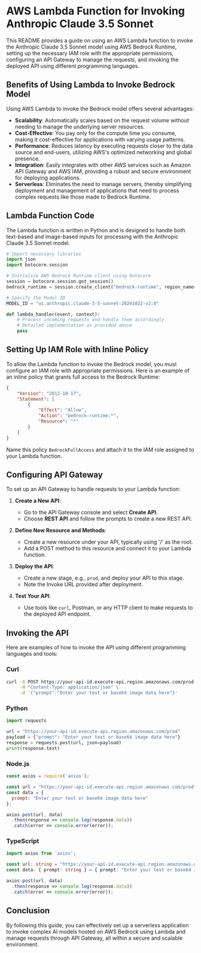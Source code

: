 # AWS Lambda Function for Invoking Anthropic Claude 3.5 Sonnet

This README provides a guide on using an AWS Lambda function to invoke the Anthropic Claude 3.5 Sonnet model using AWS Bedrock Runtime, setting up the necessary IAM role with the appropriate permissions, configuring an API Gateway to manage the requests, and invoking the deployed API using different programming languages.

## Benefits of Using Lambda to Invoke Bedrock Model

Using AWS Lambda to invoke the Bedrock model offers several advantages:

- **Scalability**: Automatically scales based on the request volume without needing to manage the underlying server resources.
- **Cost-Effective**: You pay only for the compute time you consume, making it cost-effective for applications with varying usage patterns.
- **Performance**: Reduces latency by executing requests closer to the data source and end-users, utilizing AWS's optimized networking and global presence.
- **Integration**: Easily integrates with other AWS services such as Amazon API Gateway and AWS IAM, providing a robust and secure environment for deploying applications.
- **Serverless**: Eliminates the need to manage servers, thereby simplifying deployment and management of applications that need to process complex requests like those made to Bedrock Runtime.

## Lambda Function Code

The Lambda function is written in Python and is designed to handle both text-based and image-based inputs for processing with the Anthropic Claude 3.5 Sonnet model.

```python
# Import necessary libraries
import json
import botocore.session

# Initialize AWS Bedrock Runtime client using botocore
session = botocore.session.get_session()
bedrock_runtime = session.create_client("bedrock-runtime", region_name="us-east-1")

# Specify the Model ID
MODEL_ID = "us.anthropic.claude-3-5-sonnet-20241022-v2:0"

def lambda_handler(event, context):
    # Process incoming requests and handle them accordingly
    # Detailed implementation as provided above
    pass
```

## Setting Up IAM Role with Inline Policy

To allow the Lambda function to invoke the Bedrock model, you must configure an IAM role with appropriate permissions. Here is an example of an inline policy that grants full access to the Bedrock Runtime:

```json
{
    "Version": "2012-10-17",
    "Statement": [
        {
            "Effect": "Allow",
            "Action": "bedrock-runtime:*",
            "Resource": "*"
        }
    ]
}
```

Name this policy `BedrockFullAccess` and attach it to the IAM role assigned to your Lambda function.

## Configuring API Gateway

To set up an API Gateway to handle requests to your Lambda function:

1. **Create a New API**:
   - Go to the API Gateway console and select **Create API**.
   - Choose **REST API** and follow the prompts to create a new REST API.

2. **Define New Resource and Methods**:
   - Create a new resource under your API, typically using '/' as the root.
   - Add a POST method to this resource and connect it to your Lambda function.

3. **Deploy the API**:
   - Create a new stage, e.g., `prod`, and deploy your API to this stage.
   - Note the Invoke URL provided after deployment.

4. **Test Your API**:
   - Use tools like `curl`, Postman, or any HTTP client to make requests to the deployed API endpoint.

## Invoking the API

Here are examples of how to invoke the API using different programming languages and tools:

### Curl

```bash
curl -X POST https://your-api-id.execute-api.region.amazonaws.com/prod \
     -H "Content-Type: application/json" \
     -d '{"prompt":"Enter your text or base64 image data here"}'
```

### Python

```python
import requests

url = "https://your-api-id.execute-api.region.amazonaws.com/prod"
payload = {"prompt": "Enter your text or base64 image data here"}
response = requests.post(url, json=payload)
print(response.text)
```

### Node.js

```javascript
const axios = require('axios');

const url = "https://your-api-id.execute-api.region.amazonaws.com/prod";
const data = {
  prompt: "Enter your text or base64 image data here"
};

axios.post(url, data)
  .then(response => console.log(response.data))
  .catch(error => console.error(error));
```

### TypeScript

```typescript
import axios from 'axios';

const url: string = "https://your-api-id.execute-api.region.amazonaws.com/prod";
const data: { prompt: string } = { prompt: "Enter your text or base64 image data here" };

axios.post(url, data)
  .then(response => console.log(response.data))
  .catch(error => console.error(error));
```

## Conclusion

By following this guide, you can effectively set up a serverless application to invoke complex AI models hosted on AWS Bedrock using Lambda and manage requests through API Gateway, all within a secure and scalable environment.
